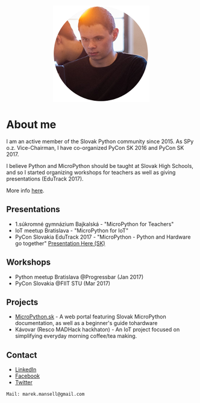 <div style="text-align:center"><img src ="profile/profile.png" /></div>

# [](#header-1)About me

I am an active member of the Slovak Python community since 2015.
As SPy o.z. Vice-Chairman, I have co-organized PyCon SK 2016 and PyCon SK 2017.

I believe Python and MicroPython should be taught at Slovak High Schools, and so I started organizing workshops for teachers as well as giving presentations (EduTrack 2017).

More info [here](https://www.linkedin.com/in/marekmansell).



## [](#header-2)Presentations

*   1.súkromné gymnázium Bajkalská - "MicroPython for Teachers"
*   IoT meetup Bratislava - "MicroPython for IoT"
*   PyCon Slovakia EduTrack 2017 - "MicroPython - Python and Hardware go together"
    [Presentation Here (SK)](http://marekmansell.sk/presentations/slides-micropython-python-a-hardver-patria-k-sebe.html)



## [](#header-2)Workshops

*   Python meetup Bratislava  @Progressbar (Jan 2017)
*   PyCon Slovakia  @FIIT STU (Mar 2017)



## [](#header-2)Projects

*   [MicroPython.sk](http://micropython.sk/) - A web portal featuring Slovak MicroPython documentation, as well as a beginner's guide tohardware
*   Kávovar (Resco MADHack hackhaton) - An IoT project focused on simplifying everyday morning coffee/tea making.



## [](#header-2)Contact

* [LinkedIn](https://www.linkedin.com/in/marekmansell)
* [Facebook](http://facebook.com/marek.mansell)
* [Twitter](http://twitter.com/marekmansell)

```
Mail: marek.mansell@gmail.com
```



    
   

    
